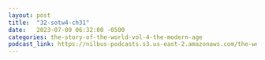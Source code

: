 ```yaml
---
layout: post
title:  "32-sotw4-ch31"
date:   2023-07-09 06:32:00 -0500
categories: the-story-of-the-world-vol-4-the-modern-age
podcast_link: https://nilbus-podcasts.s3.us-east-2.amazonaws.com/the-well-trained-mind/The%20Story%20of%20the%20World%20Vol.%204%20The%20Modern%20Age/32-sotw4-ch31.mp3
---
```

